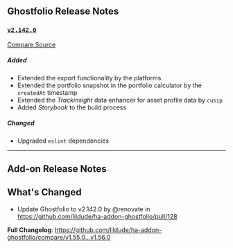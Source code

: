 ## Ghostfolio Release Notes

### [`v2.142.0`](https://redirect.github.com/ghostfolio/ghostfolio/blob/HEAD/CHANGELOG.md#21420---2025-02-28)

[Compare Source](https://redirect.github.com/ghostfolio/ghostfolio/compare/2.141.0...2.142.0)

##### Added

-   Extended the export functionality by the platforms
-   Extended the portfolio snapshot in the portfolio calculator by the `createdAt` timestamp
-   Extended the *Trackinsight* data enhancer for asset profile data by `cusip`
-   Added *Storybook* to the build process

##### Changed

-   Upgraded `eslint` dependencies

---

## Add-on Release Notes




## What's Changed
* Update Ghostfolio to v2.142.0 by @renovate in https://github.com/lildude/ha-addon-ghostfolio/pull/128


**Full Changelog**: https://github.com/lildude/ha-addon-ghostfolio/compare/v1.55.0...v1.56.0
